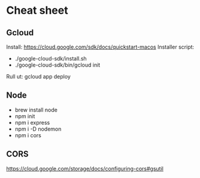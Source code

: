 
# Cheat sheet

## Gcloud
Install: https://cloud.google.com/sdk/docs/quickstart-macos
Installer script:
* ./google-cloud-sdk/install.sh 
* ./google-cloud-sdk/bin/gcloud init

Rull ut: gcloud app deploy 

## Node
* brew install node
* npm init
* npm i express
* npm i -D nodemon
* npm i cors

## CORS
https://cloud.google.com/storage/docs/configuring-cors#gsutil
